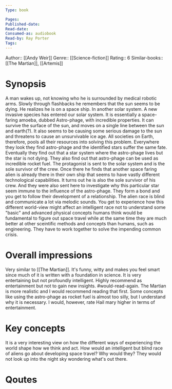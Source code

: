 ```yaml
---
Type: book

Pages: 
Published-date:
Read-date:
Consumed-as: audiobook
Read-by: Ray Porter
Tags: 
---
```

Author:: [[Andy Weir]]
Genre:: [[Science-fiction]]
Rating:: 6
Similar-books:: [[The Martian]], [[Artemis]]
# Synopsis
A man wakes up, not knowing who he is surrounded by medical robotic arms. 
Slowly through flashbacks he remembers that the sun seems to be dying. He realizes he is on a space ship. In another solar system. 
A new invasive species has entered our solar system. It is essentially a space-faring amoeba, dubbed Astro-phage, with incredible properties. It can survive the surface of the sun, and moves on a single line between the sun and earth(?). It also seems to be causing some serious damage to the sun and threatens to cause an unsurvivable ice age. All societies on Earth, therefore, pools all their resources into solving this problem. Everywhere they look they find astro-phage and the identified stars suffer the same fate. Eventually they find out that a star system where the astro-phage lives but the star is not dying.  They also find out that astro-phage can be used as  incredible rocket fuel. 
The protagonist is sent to the solar system and is the sole survivor of the crew. Once there he finds that another space faring alien is already there in their own ship that seems to have vastly different technological capabilities. It turns out he is also the sole survivor of his crew. And they were also sent here to investigate why this particular star seem immune to the influence of the astro-phage. They form a bond and you get to follow their development of a relationship. The alien race is blind and communicate a lot via melodic sounds. You get to experience how this different world-view might affect an intelligent race not to understand some "basic" and advanced physical concepts humans think would be fundamental to figure out space travel while at the same time they are much better at other sceintific methods and concepts than humans, such as engineering. They have to work together to solve the impending common crisis. 


# Overall impressions
Very similar to [[The Martian]]. It's funny, witty and makes you feel smart since much of it is written with a foundation in science. It is very entertaining but not profoundly intelligent. Highly recommend as entertainment but not to gain new insights. #would-read-again. 
The Martian is more realistic and I would recommend reading that first. Some concepts like using the astro-phage as rocket fuel is almost too silly, but I understand why it is necessary. I would, however, rate Hail mary higher in terms of entertainment. 

# Key concepts
It is a very interesting view on how the different ways of experiencing the world shape how we think and act. How would an intelligent but blind race of aliens go about developing space travel? Why would they? They would not look up into the night sky wondering what's out there. 


# Qoutes


